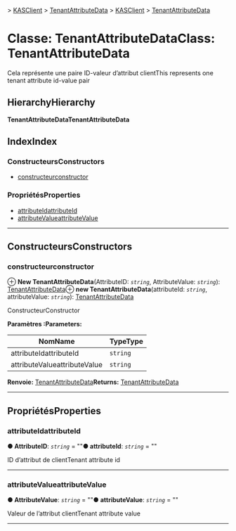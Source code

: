 <span data-ttu-id="48d89-101">[](../README.md) > [KASClient](../modules/kasclient.md) > [TenantAttributeData](../classes/kasclient.tenantattributedata.md)</span><span class="sxs-lookup"><span data-stu-id="48d89-101">[](../README.md) > [KASClient](../modules/kasclient.md) > [TenantAttributeData](../classes/kasclient.tenantattributedata.md)</span></span>

# <a name="class-tenantattributedata"></a><span data-ttu-id="48d89-102">Classe: TenantAttributeData</span><span class="sxs-lookup"><span data-stu-id="48d89-102">Class: TenantAttributeData</span></span>

<span data-ttu-id="48d89-103">Cela représente une paire ID-valeur d’attribut client</span><span class="sxs-lookup"><span data-stu-id="48d89-103">This represents one tenant attribute id-value pair</span></span>
## <a name="hierarchy"></a><span data-ttu-id="48d89-104">Hierarchy</span><span class="sxs-lookup"><span data-stu-id="48d89-104">Hierarchy</span></span>

<span data-ttu-id="48d89-105">**TenantAttributeData**</span><span class="sxs-lookup"><span data-stu-id="48d89-105">**TenantAttributeData**</span></span>

## <a name="index"></a><span data-ttu-id="48d89-106">Index</span><span class="sxs-lookup"><span data-stu-id="48d89-106">Index</span></span>

### <a name="constructors"></a><span data-ttu-id="48d89-107">Constructeurs</span><span class="sxs-lookup"><span data-stu-id="48d89-107">Constructors</span></span>

* [<span data-ttu-id="48d89-108">constructeur</span><span class="sxs-lookup"><span data-stu-id="48d89-108">constructor</span></span>](kasclient.tenantattributedata.md#constructor)
### <a name="properties"></a><span data-ttu-id="48d89-109">Propriétés</span><span class="sxs-lookup"><span data-stu-id="48d89-109">Properties</span></span>

* [<span data-ttu-id="48d89-110">attributeId</span><span class="sxs-lookup"><span data-stu-id="48d89-110">attributeId</span></span>](kasclient.tenantattributedata.md#attributeid)
* [<span data-ttu-id="48d89-111">attributeValue</span><span class="sxs-lookup"><span data-stu-id="48d89-111">attributeValue</span></span>](kasclient.tenantattributedata.md#attributevalue)

---

## <a name="constructors"></a><span data-ttu-id="48d89-112">Constructeurs</span><span class="sxs-lookup"><span data-stu-id="48d89-112">Constructors</span></span>

<a id="constructor"></a>

###  <a name="constructor"></a><span data-ttu-id="48d89-113">constructeur</span><span class="sxs-lookup"><span data-stu-id="48d89-113">constructor</span></span>

<span data-ttu-id="48d89-114">⊕ **New TenantAttributeData**(AttributeID: *`string`*, AttributeValue: *`string`*): [TenantAttributeData](kasclient.tenantattributedata.md)</span><span class="sxs-lookup"><span data-stu-id="48d89-114">⊕ **new TenantAttributeData**(attributeId: *`string`*, attributeValue: *`string`*): [TenantAttributeData](kasclient.tenantattributedata.md)</span></span>

<span data-ttu-id="48d89-115">Constructeur</span><span class="sxs-lookup"><span data-stu-id="48d89-115">Constructor</span></span>

<span data-ttu-id="48d89-116">**Paramètres :**</span><span class="sxs-lookup"><span data-stu-id="48d89-116">**Parameters:**</span></span>

| <span data-ttu-id="48d89-117">Nom</span><span class="sxs-lookup"><span data-stu-id="48d89-117">Name</span></span> | <span data-ttu-id="48d89-118">Type</span><span class="sxs-lookup"><span data-stu-id="48d89-118">Type</span></span> |
| ------ | ------ |
| <span data-ttu-id="48d89-119">attributeId</span><span class="sxs-lookup"><span data-stu-id="48d89-119">attributeId</span></span> | `string` |
| <span data-ttu-id="48d89-120">attributeValue</span><span class="sxs-lookup"><span data-stu-id="48d89-120">attributeValue</span></span> | `string` |

<span data-ttu-id="48d89-121">**Renvoie:** [TenantAttributeData](kasclient.tenantattributedata.md)</span><span class="sxs-lookup"><span data-stu-id="48d89-121">**Returns:** [TenantAttributeData](kasclient.tenantattributedata.md)</span></span>

___

## <a name="properties"></a><span data-ttu-id="48d89-122">Propriétés</span><span class="sxs-lookup"><span data-stu-id="48d89-122">Properties</span></span>

<a id="attributeid"></a>

###  <a name="attributeid"></a><span data-ttu-id="48d89-123">attributeId</span><span class="sxs-lookup"><span data-stu-id="48d89-123">attributeId</span></span>

<span data-ttu-id="48d89-124">**● AttributeID**: *`string`* = ""</span><span class="sxs-lookup"><span data-stu-id="48d89-124">**● attributeId**: *`string`* = ""</span></span>

<span data-ttu-id="48d89-125">ID d’attribut de client</span><span class="sxs-lookup"><span data-stu-id="48d89-125">Tenant attribute id</span></span>

___
<a id="attributevalue"></a>

###  <a name="attributevalue"></a><span data-ttu-id="48d89-126">attributeValue</span><span class="sxs-lookup"><span data-stu-id="48d89-126">attributeValue</span></span>

<span data-ttu-id="48d89-127">**● AttributeValue**: *`string`* = ""</span><span class="sxs-lookup"><span data-stu-id="48d89-127">**● attributeValue**: *`string`* = ""</span></span>

<span data-ttu-id="48d89-128">Valeur de l’attribut client</span><span class="sxs-lookup"><span data-stu-id="48d89-128">Tenant attribute value</span></span>

___

